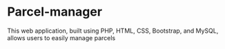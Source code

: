 # Parcel-manager
This web application, built using PHP, HTML, CSS, Bootstrap, and MySQL, allows users to easily manage parcels
